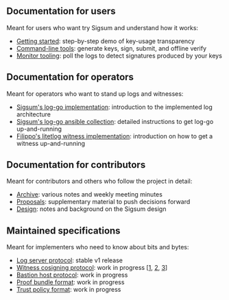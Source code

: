 ## Documentation for users

Meant for users who want try Sigsum and understand how it works:

  - [Getting started](/getting-started): step-by-step demo of key-usage transparency
  - [Command-line tools][]: generate keys, sign, submit, and offline verify
  - [Monitor tooling][]: poll the logs to detect signatures produced by your keys

[Command-line tools]: https://git.glasklar.is/sigsum/core/sigsum-go/-/blob/main/doc/tools.md
[Monitor tooling]: https://git.glasklar.is/sigsum/core/sigsum-go/-/blob/main/doc/monitor.md

## Documentation for operators

Meant for operators who want to stand up logs and witnesses:

  - [Sigsum's log-go implementation][]: introduction to the implemented log architecture
  - [Sigsum's log-go ansible collection][]: detailed instructions to get log-go up-and-running
  - [Filippo's litetlog witness implementation][]: introduction on how to get a witness up-and-running

[Sigsum's log-go implementation]: https://git.glasklar.is/sigsum/core/log-go/-/blob/main/doc/readme.md
[Sigsum's log-go ansible collection]: https://git.glasklar.is/sigsum/admin/ansible/-/blob/main/README.md
[Filippo's litetlog witness implementation]: https://github.com/FiloSottile/litetlog#litewitness

## Documentation for contributors

Meant for contributors and others who follow the project in detail:

  - [Archive][]: various notes and weekly meeting minutes
  - [Proposals][]: supplementary material to push decisions forward
  - [Design][]: notes and background on the Sigsum design

[Archive]: https://git.glasklar.is/sigsum/project/documentation/-/tree/main/archive
[Proposals]: https://git.glasklar.is/sigsum/project/documentation/-/tree/main/proposals
[Design]: https://git.glasklar.is/nisse/cats-2023/-/blob/main/sigsum-design-cats-2023.pdf?ref_type=heads

## Maintained specifications

Meant for implementers who need to know about bits and bytes:

  - [Log server protocol][]: stable v1 release
  - [Witness cosigning protocol][]: work in progress \[[1][], [2][], [3][]\]
  - [Bastion host protocol][]: work in progress
  - [Proof bundle format][]: work in progress
  - [Trust policy format][]: work in progress

[1]: https://git.glasklar.is/sigsum/project/documentation/-/blob/main/proposals/2023-08-witness-apis.md
[2]: https://git.glasklar.is/sigsum/project/documentation/-/blob/main/proposals/2023-11-add-checkpoint.md
[3]: https://git.glasklar.is/sigsum/project/documentation/-/merge_requests/64
[Log server protocol]: https://git.glasklar.is/sigsum/project/documentation/-/blob/log.md-release-v1.0.0/log.md
[Witness cosigning protocol]: https://git.glasklar.is/sigsum/project/documentation/-/blob/main/witness.md
[Bastion host protocol]: https://git.glasklar.is/sigsum/project/documentation/-/blob/main/bastion.md
[Proof bundle format]: https://git.glasklar.is/sigsum/core/sigsum-go/-/blob/main/doc/sigsum-proof.md
[Trust policy format]: https://git.glasklar.is/sigsum/core/sigsum-go/-/blob/main/doc/policy.md
